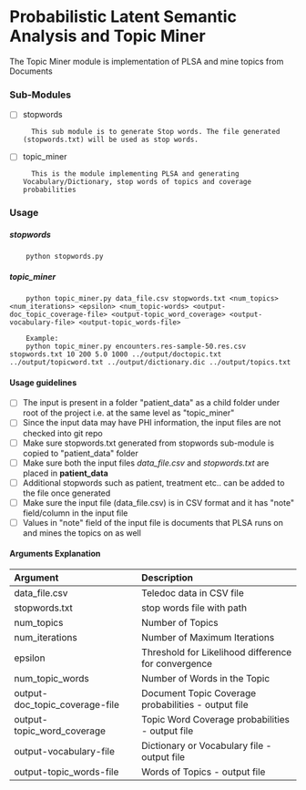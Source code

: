 # Probabilistic Latent Semantic Analysis and Topic Miner
The Topic Miner module is implementation of PLSA and mine topics from Documents

### Sub-Modules
- [ ] stopwords

        This sub module is to generate Stop words. The file generated (stopwords.txt) will be used as stop words.
- [ ] topic_miner

        This is the module implementing PLSA and generating Vocabulary/Dictionary, stop words of topics and coverage probabilities
        
### Usage
##### stopwords
        python stopwords.py
##### topic_miner
        python topic_miner.py data_file.csv stopwords.txt <num_topics> <num_iterations> <epsilon> <num_topic-words> <output-doc_topic_coverage-file> <output-topic_word_coverage> <output-vocabulary-file> <output-topic_words-file>
        
        Example:
        python topic_miner.py encounters.res-sample-50.res.csv stopwords.txt 10 200 5.0 1000 ../output/doctopic.txt ../output/topicword.txt ../output/dictionary.dic ../output/topics.txt

#### Usage guidelines
- [ ] The input is present in a folder "patient_data" as a child folder under root of the project i.e. at the same level as "topic_miner"
- [ ] Since the input data may have PHI information, the input files are not checked into git repo
- [ ] Make sure stopwords.txt generated from stopwords sub-module is copied to "patient_data" folder
- [ ] Make sure both the input files *data_file.csv* and *stopwords.txt* are placed in **patient_data**
- [ ] Additional stopwords such as patient, treatment etc.. can be added to the file once generated
- [ ] Make sure the input file (data_file.csv) is in CSV format and it has "note" field/column in the input file
- [ ] Values in "note" field of the input file is documents that PLSA runs on and mines the topics on as well

#### Arguments Explanation
| Argument | Description |
|:-------- |:-----------|
| data_file.csv  | Teledoc data in CSV file      |
| stopwords.txt     | stop words file with path       |
| num_topics   | Number of Topics |
| num_iterations | Number of Maximum Iterations |
| epsilon | Threshold for Likelihood difference for convergence |
| num_topic_words | Number of Words in the Topic |
| output-doc_topic_coverage-file | Document Topic Coverage probabilities - output file |
| output-topic_word_coverage | Topic Word Coverage probabilities - output file |
| output-vocabulary-file | Dictionary or Vocabulary file - output file |
| output-topic_words-file | Words of Topics - output file |